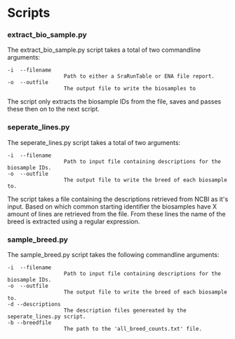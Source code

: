 # Scripts

### extract_bio_sample.py

The extract_bio_sample.py script takes a total of two commandline arguments:

    -i  --filename 
                      Path to either a SraRunTable or ENA file report.
    -o  --outfile 
                      The output file to write the biosamples to

The script only extracts the biosample IDs from the file, saves and passes these then on to the next script.

### seperate_lines.py

The seperate_lines.py script takes a total of two arguments:

    -i  --filename 
                      Path to input file containing descriptions for the biosample IDs.
    -o  --outfile 
                      The output file to write the breed of each biosample to.

The script takes a file containing the descriptions retrieved from NCBI as it's input. Based on which common starting identifier the biosamples have X amount of lines are retrieved from the file. From these lines the name of the breed is extracted using a regular expression.

### sample_breed.py

The sample_breed.py script takes the following commandline arguments:

    -i  --filename 
                      Path to input file containing descriptions for the biosample IDs.
    -o  --outfile 
                      The output file to write the breed of each biosample to.
    -d --descriptions
    				  The description files genereated by the seperate_lines.py script.
    -b --breedfile
    				  The path to the 'all_breed_counts.txt' file.